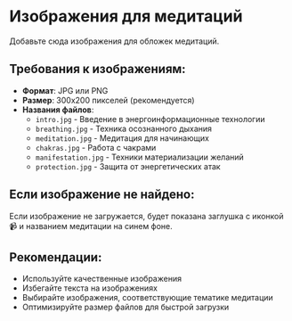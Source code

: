 # Изображения для медитаций

Добавьте сюда изображения для обложек медитаций.

## Требования к изображениям:

- **Формат**: JPG или PNG
- **Размер**: 300x200 пикселей (рекомендуется)
- **Названия файлов**:
  - `intro.jpg` - Введение в энергоинформационные технологии
  - `breathing.jpg` - Техника осознанного дыхания
  - `meditation.jpg` - Медитация для начинающих
  - `chakras.jpg` - Работа с чакрами
  - `manifestation.jpg` - Техники материализации желаний
  - `protection.jpg` - Защита от энергетических атак

## Если изображение не найдено:

Если изображение не загружается, будет показана заглушка с иконкой 📹 и названием медитации на синем фоне.

## Рекомендации:

- Используйте качественные изображения
- Избегайте текста на изображениях
- Выбирайте изображения, соответствующие тематике медитации
- Оптимизируйте размер файлов для быстрой загрузки 
